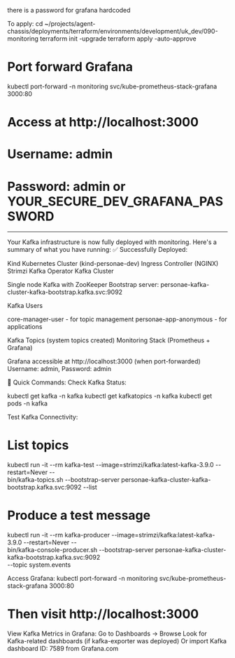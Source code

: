 there is a password for grafana hardcoded

To apply:
cd ~/projects/agent-chassis/deployments/terraform/environments/development/uk_dev/090-monitoring
terraform init -upgrade
terraform apply -auto-approve

# Port forward Grafana
kubectl port-forward -n monitoring svc/kube-prometheus-stack-grafana 3000:80

# Access at http://localhost:3000
# Username: admin
# Password: admin or YOUR_SECURE_DEV_GRAFANA_PASSWORD


---


Your Kafka infrastructure is now fully deployed with monitoring. Here's a summary of what you have running:
✅ Successfully Deployed:

Kind Kubernetes Cluster (kind-personae-dev)
Ingress Controller (NGINX)
Strimzi Kafka Operator
Kafka Cluster

Single node Kafka with ZooKeeper
Bootstrap server: personae-kafka-cluster-kafka-bootstrap.kafka.svc:9092


Kafka Users

core-manager-user - for topic management
personae-app-anonymous - for applications


Kafka Topics (system topics created)
Monitoring Stack (Prometheus + Grafana)

Grafana accessible at http://localhost:3000 (when port-forwarded)
Username: admin, Password: admin



🔧 Quick Commands:
Check Kafka Status:

kubectl get kafka -n kafka
kubectl get kafkatopics -n kafka
kubectl get pods -n kafka

Test Kafka Connectivity:

# List topics
kubectl run -it --rm kafka-test --image=strimzi/kafka:latest-kafka-3.9.0 --restart=Never -- \
bin/kafka-topics.sh --bootstrap-server personae-kafka-cluster-kafka-bootstrap.kafka.svc:9092 --list

# Produce a test message
kubectl run -it --rm kafka-producer --image=strimzi/kafka:latest-kafka-3.9.0 --restart=Never -- \
bin/kafka-console-producer.sh --bootstrap-server personae-kafka-cluster-kafka-bootstrap.kafka.svc:9092 \
--topic system.events

Access Grafana:
kubectl port-forward -n monitoring svc/kube-prometheus-stack-grafana 3000:80
# Then visit http://localhost:3000

View Kafka Metrics in Grafana:
Go to Dashboards → Browse
Look for Kafka-related dashboards (if kafka-exporter was deployed)
Or import Kafka dashboard ID: 7589 from Grafana.com


